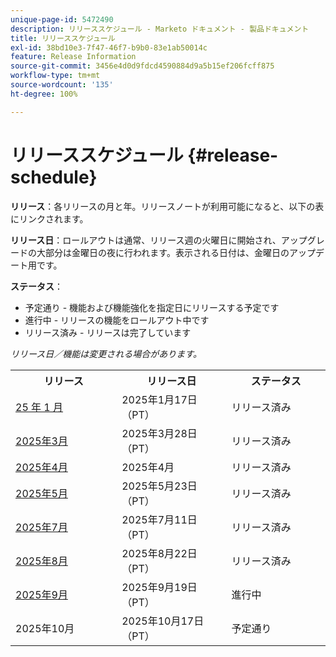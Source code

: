 ```yaml
---
unique-page-id: 5472490
description: リリーススケジュール - Marketo ドキュメント - 製品ドキュメント
title: リリーススケジュール
exl-id: 38bd10e3-7f47-46f7-b9b0-83e1ab50014c
feature: Release Information
source-git-commit: 3456e4d0d9fdcd4590884d9a5b15ef206fcff875
workflow-type: tm+mt
source-wordcount: '135'
ht-degree: 100%

---
```


# リリーススケジュール {#release-schedule}

**リリース**：各リリースの月と年。リリースノートが利用可能になると、以下の表にリンクされます。

**リリース日**：ロールアウトは通常、リリース週の火曜日に開始され、アップグレードの大部分は金曜日の夜に行われます。表示される日付は、金曜日のアップデート用です。

**ステータス**：

* 予定通り - 機能および機能強化を指定日にリリースする予定です
* 進行中 - リリースの機能をロールアウト中です
* リリース済み - リリースは完了しています

_リリース日／機能は変更される場合があります。_

<table>
 <tbody>
  <tr>
   <th width="250px">リリース</th>
   <th width="250px">リリース日</th>
   <th width="250px">ステータス</th>
  </tr>
  <tr>
   <td><a href="/help/marketo/release-notes/previous-releases/2025/release-notes-jan-25.md">25 年 1 月</a></td>
   <td>2025年1月17日（PT）</td>
   <td>リリース済み</td>
  </tr>
   <tr>
   <td><a href="/help/marketo/release-notes/previous-releases/2025/release-notes-mar-25.md">2025年3月</a></td>
   <td>2025年3月28日（PT）</td>
   <td>リリース済み</td>
  </tr>
  <tr>
   <td><a href="/help/marketo/release-notes/previous-releases/2025/release-notes-apr-25.md">2025年4月</a></td>
   <td>2025年4月</td>
   <td>リリース済み</td>
  </tr>
  <tr>
   <td><a href="/help/marketo/release-notes/previous-releases/2025/release-notes-may-25.md">2025年5月</a></td>
   <td>2025年5月23日（PT）</td>
   <td>リリース済み</td>
  </tr>
  <tr>
   <td><a href="/help/marketo/release-notes/previous-releases/2025/release-notes-may-25.md">2025年7月</a></td>
   <td>2025年7月11日（PT）</td>
   <td>リリース済み</td>
  </tr>
  <tr>
   <td><a href="/help/marketo/release-notes/previous-releases/2025/release-notes-aug-25.md">2025年8月</a></td>
   <td>2025年8月22日（PT）</td>
   <td>リリース済み</td>
  </tr>
  <tr>
   <td><a href="/help/marketo/release-notes/current.md">2025年9月</a></td>
   <td>2025年9月19日（PT）</td>
   <td>進行中</td>
  </tr>
  <tr>
   <td>2025年10月</td>
   <td>2025年10月17日（PT）</td>
   <td>予定通り</td>
  </tr>
 </tbody>
</table>
